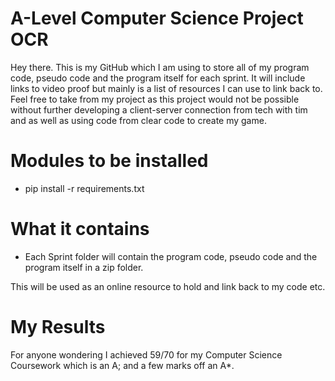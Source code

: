 # A-Level Computer Science Project OCR
Hey there. This is my GitHub which I am using to store all of my program code, pseudo code and the program itself for each sprint.
It will include links to video proof but mainly is a list of resources I can use to link back to.
Feel free to take from my project as this project would not be possible without further developing a client-server connection
from tech with tim and as well as using code from clear code to create my game.

# Modules to be installed
- pip install -r requirements.txt

# What it contains
 - Each Sprint folder will contain the program code, pseudo code and the program itself in a zip folder.

This will be used as an online resource to hold and link back to my code etc.

# My Results
For anyone wondering I achieved 59/70 for my Computer Science Coursework which is an A; and a few marks off an A*.
